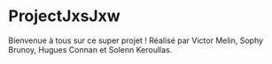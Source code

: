 # ProjectJxsJxw
Bienvenue à tous sur ce super projet ! 
Réalisé par Victor Melin, Sophy Brunoy, Hugues Connan et Solenn Keroullas.